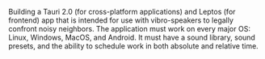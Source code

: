 Building a Tauri 2.0 (for cross-platform applications) and Leptos (for frontend) app that is intended for use with vibro-speakers to legally confront noisy neighbors. The application must work on every major OS: Linux, Windows, MacOS, and Android. It must have a sound library, sound presets, and the ability to schedule work in both absolute and relative time.
